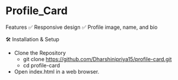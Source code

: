 # Profile_Card
Features
✅ Responsive design
✅ Profile image, name, and bio

🛠 Installation & Setup
  - Clone the Repository
    * git clone https://github.com/Dharshinipriya15/profile-card.git
    * cd profile-card
  - Open index.html in a web browser.
